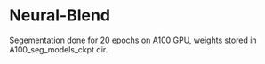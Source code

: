 # Neural-Blend

Segementation done for 20 epochs on A100 GPU, weights stored in A100_seg_models_ckpt dir.